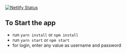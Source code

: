 [![Netlify Status](https://api.netlify.com/api/v1/badges/f9da1f19-326d-4f4d-bb9f-fe46650ee18b/deploy-status)](https://app.netlify.com/sites/shop-app-test-react/deploys)

## To Start the app

- run `yarn install` or `npm install`
- run `yarn start` or `npm start`
- for login, enter any value as username and password
